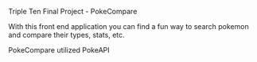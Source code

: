 Triple Ten Final Project - PokeCompare

With this front end application you can find a fun way to search pokemon and compare their types, stats, etc.

PokeCompare utilized PokeAPI
